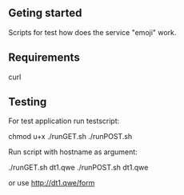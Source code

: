 ## Geting started
Scripts for test how does the service "emoji" work.

## Requirements
curl

## Testing
For test application run testscript:

chmod u+x ./runGET.sh ./runPOST.sh

Run script with hostname as argument:

./runGET.sh dt1.qwe
./runPOST.sh dt1.qwe

or use http://dt1.qwe/form
